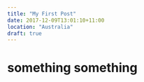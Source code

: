 ```yaml
---
title: "My First Post"
date: 2017-12-09T13:01:10+11:00
location: "Australia"
draft: true
---
```



# something something